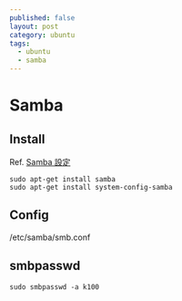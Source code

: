 ```yaml
---
published: false
layout: post
category: ubuntu
tags: 
  - ubuntu
  - samba
---
```


# Samba

## Install

Ref. [Samba 設定](http://maxron.blogspot.tw/2010/11/linux-ubuntu-1004-samba.html)

    sudo apt-get install samba
    sudo apt-get install system-config-samba

## Config

/etc/samba/smb.conf

## smbpasswd

    sudo smbpasswd -a k100

